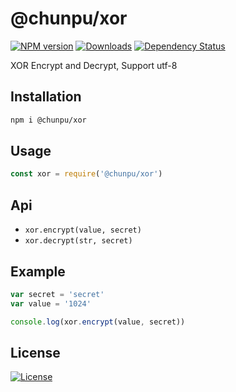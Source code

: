 @chunpu/xor
===

[![NPM version][npm-image]][npm-url]
[![Downloads][downloads-image]][downloads-url]
[![Dependency Status][david-image]][david-url]

[npm-image]: https://img.shields.io/npm/v/@chunpu/xor.svg?style=flat-square
[npm-url]: https://npmjs.org/package/@chunpu/xor
[downloads-image]: http://img.shields.io/npm/dm/@chunpu/xor.svg?style=flat-square
[downloads-url]: https://npmjs.org/package/@chunpu/xor
[david-image]: http://img.shields.io/david/chunpu/xor.svg?style=flat-square
[david-url]: https://david-dm.org/chunpu/xor


XOR Encrypt and Decrypt, Support utf-8

Installation
---

```sh
npm i @chunpu/xor
```

Usage
---

```js
const xor = require('@chunpu/xor')
```

Api
---

- `xor.encrypt(value, secret)`
- `xor.decrypt(str, secret)`

Example
---

```js
var secret = 'secret'
var value = '1024'

console.log(xor.encrypt(value, secret))
```

License
---

[![License][license-image]][license-url]

[license-image]: http://img.shields.io/npm/l/@chunpu/xor.svg?style=flat-square
[license-url]: #
